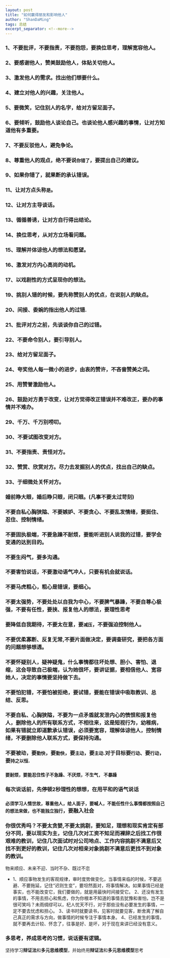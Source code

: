 ```yaml
---
layout: post
title: "如何赢得朋友和影响他人"
author: "ShanDaMing"
tags: 总结
excerpt_separator: <!--more-->
---
```


<!--more-->

### 1、不要批评，不要指责，不要抱怨，要换位思考，理解宽容他人。

### 2、要感谢他人，赞美鼓励他人，体贴关切他人。

### 3、激发他人的需求。找出他们想要什么。

### 4、建立对他人的兴趣，关注他人。

### 5、要微笑，记住别人的名字，给对方留足面子。

### 6、要倾听，鼓励他人谈论自己。也谈论他人感兴趣的事情，让对方知道他有多重要。

### 7、不要反驳他人，避免争论。

### 8、尊重他人的观点，绝不要说`你错了`，要提出自己的建议。

### 9、如果你错了，就果断的承认错误。

### 11、让对方点头称`是`。

### 12、让对方主导谈话。

### 13、循循善诱，让对方自行得出结论。

### 14、换位思考，从对方立场看问题。

### 15、理解并体谅他人的想法和愿望。

### 16、激发对方内心高尚的动机。

### 17、以戏剧性的方式呈现你的想法。

### 19、挑别人错的时候，要先称赞别人的优点，在说别人的缺点。

### 20、间接、委婉的指出他人的过错.

### 21、批评对方之前，先谈谈你自己的过错。

### 22、不要命令别人，要引导别人。

### 23、给对方留足面子。

### 24、夸奖他人每一微小的进步，由衷的赞许，不吝啬赞美之词。

### 25、用赞誉激励他人。

### 26、鼓励对方勇于改变，让对方觉得改正错误并不难改正，要办的事情并不难办。

### 29、千万、千万别唠叨。

### 30、不要试图改变对方。

### 31、不要指责、责怪对方。

### 32、赞赏、欣赏对方。尽力去发掘别人的优点，找出自己的缺点。

### 33、于细微处关怀对方。

### 婚前睁大眼，婚后睁只眼，闭只眼。(凡事不要太过苛刻)

### 不要自私心胸狭隘、不要嫉妒、不要贪心、不要乱发情绪，要挺住、忍住、控制情绪。

### 不要固执极端，不要急躁不耐烦，要能听进别人说我的过错，要学会变通的达到目的。

### 不要生闷气，要多沟通。

### 不要害怕说话，不要激动语气冲人，只要有机会就说话。

### 不要马虎粗心，粗心是错误，要细心。

### 不要太强势，不要处处以自我为中心，不要脾气暴躁，不要自尊心极强，不要有任性，要挟、报复他人的想法，要理性思考

### 要降低自我期待，不要太在意，要`减压`，不要强迫控制他人。

### 不要优柔寡断、反复无常,不要片面做决定，要调查研究，要把各方面的问题想够想透。

### 不要怀疑别人，疑神疑鬼，什么事情都往坏处想、胆小、害怕、退缩，这会导致自己极端，认为她很坏，要讲证据，要相信他人、宽容她人，决定的事情要坚持做下去。

### 不要怕犯错，不要怕被拒绝，要试错，要能在错误中吸取教训、总结、反思。

### 不要自私、心胸狭隘，不要为一点矛盾就发泄内心的愤恨和报复他人，删除他人的所有联系方式，不相往来，这是短视行为，幼稚病，如果有错就立即道歉承认错误，必须要宽容，理解体谅他人，控制情绪，不要删除他人联系方式，要保持沟通。

### 不要被动，要`勤快`，要`勤快`，要`主动`，要`主动`.对于目标要`行动`、要`行动`，要`持之以恒`.

### `要耐烦，要能忍住性子不急躁、不厌烦，不生气, 不暴躁`

### 每次说话前，先停顿2秒理性的想想，在用平和的语气说话

### `必须学习人情世故，尊重他人，给人面子，要喊人，不能任性什么事情都按照自己的想法来做，也不能独立独行`，要融入社会

### 你很优秀吗？不要太贪婪,不要太挑剔，要知足，理想和现实肯定有部分不同，要以现实为主，记住几次对工资不知足而裸辞之后找工作很艰难的教训，记住几次面试时对公司地点、工作内容挑剔不满意后又找不到更好的教训，记住几次对相亲对象挑剔不满意后更找不到对象的教训。

物来顺应、未来不迎、当时不杂、既过不恋
* 1、顺应事物发生的客观规律，审时度势做变化，当事情来临的时候，不要逃避、不要拖延，记住“迟则生变”，要坦然面对，将事情解决。如果事情已经是事实，也不能改变它，我们要做的，就是用最快时间接受它。 2、还没有发生的事情，不用去担心和焦虑，你为你根本不知道的事情去犹豫和害怕，岂不是很可笑吗？未雨绸缪可以，杞人忧天不行，对于那些没有必要发生的事情，一定不要去忧虑和担心。 3、读书时就要读书，见客时就要见客，断舍离了解自己真正的需求与方向，做事情的时候专注于事情本身。 4、已经发生的事情，就不要再去计较、怀念了，往事是好、是坏，对于现在来讲已经没有意义。

### 多思考，养成思考的习惯，说话要有逻辑。

坚持学习**辩证法**和**多元思维模型**，并始终用**辩证法**和**多元思维模型**思考
